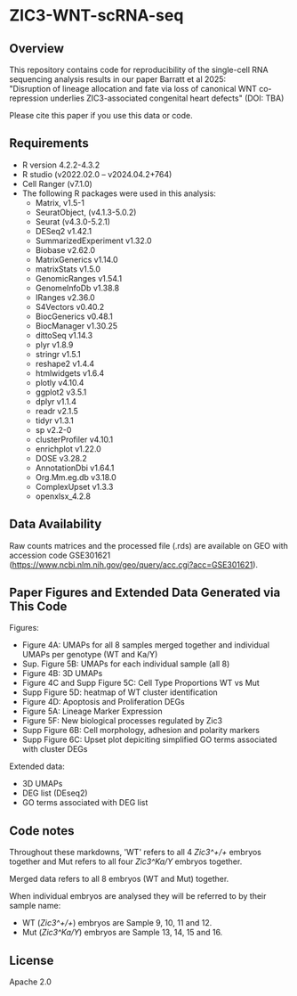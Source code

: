 # ZIC3-WNT-scRNA-seq

## Overview
This repository contains code for reproducibility of the single-cell RNA sequencing analysis results in our paper Barratt et al 2025:  
"Disruption of lineage allocation and fate via loss of canonical WNT co-repression underlies ZIC3-associated congenital heart defects" (DOI: TBA)

Please cite this paper if you use this data or code. 

## Requirements
- R version 4.2.2-4.3.2
- R studio (v2022.02.0 – v2024.04.2+764)
- Cell Ranger (v7.1.0)
- The following R packages were used in this analysis:
  - Matrix, v1.5-1
  - SeuratObject, (v4.1.3-5.0.2)
  - Seurat (v4.3.0-5.2.1)
  - DESeq2 v1.42.1
  - SummarizedExperiment v1.32.0
  - Biobase v2.62.0
  - MatrixGenerics v1.14.0
  - matrixStats v1.5.0
  - GenomicRanges v1.54.1
  - GenomeInfoDb v1.38.8
  - IRanges v2.36.0
  - S4Vectors v0.40.2
  - BiocGenerics v0.48.1
  - BiocManager v1.30.25
  - dittoSeq v1.14.3
  - plyr v1.8.9
  - stringr v1.5.1
  - reshape2 v1.4.4
  - htmlwidgets v1.6.4
  - plotly v4.10.4
  - ggplot2 v3.5.1
  - dplyr v1.1.4
  - readr v2.1.5
  - tidyr v1.3.1
  - sp v2.2-0
  - clusterProfiler v4.10.1
  - enrichplot v1.22.0
  - DOSE v3.28.2
  - AnnotationDbi v1.64.1
  - Org.Mm.eg.db v3.18.0
  - ComplexUpset v1.3.3
  - openxlsx_4.2.8


## Data Availability
Raw counts matrices and the processed file (.rds) are available on GEO with accession code GSE301621 (https://www.ncbi.nlm.nih.gov/geo/query/acc.cgi?acc=GSE301621).

## Paper Figures and Extended Data Generated via This Code
Figures:

- Figure 4A: UMAPs for all 8 samples merged together and individual UMAPs per genotype (WT and Ka/Y)
- Sup. Figure 5B: UMAPs for each individual sample (all 8)
- Figure 4B: 3D UMAPs
- Figure 4C and Supp Figure 5C: Cell Type Proportions WT vs Mut
- Supp Figure 5D: heatmap of WT cluster identification
- Figure 4D: Apoptosis and Proliferation DEGs
- Figure 5A: Lineage Marker Expression
- Figure 5F: New biological processes regulated by Zic3
- Supp Figure 6B: Cell morphology, adhesion and polarity markers
- Supp Figure 6C: Upset plot depiciting simplified GO terms associated with cluster DEGs

Extended data:

- 3D UMAPs
- DEG list (DEseq2)
- GO terms associated with DEG list

## Code notes

Throughout these markdowns, 'WT' refers to all 4 *Zic3^+/+* embryos together and Mut refers to all four *Zic3^Ka/Y* embryos together.

Merged data refers to all 8 embryos (WT and Mut) together. 

When individual embryos are analysed they will be referred to by their sample name: 
- WT (*Zic3^+/+*) embryos are Sample 9, 10, 11 and 12. 
- Mut (*Zic3^Ka/Y*) embryos are Sample 13, 14, 15 and 16. 

## License
Apache 2.0
